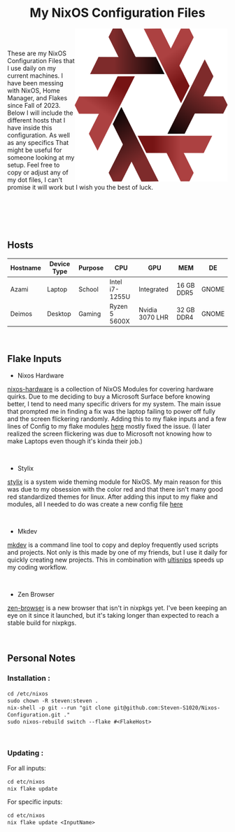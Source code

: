 <h1 align="center">
  My NixOS Configuration Files
</h1>

<img align="right" width="350" height="350" src="Assets/Other/Nix_Snowflake_Logo.svg">

<br>

<br>

These are my NixOS Configuration Files that I use daily on my current machines.
I have been messing with NixOS, Home Manager, and Flakes since Fall of 2023. 
Below I will include the different hosts that I have inside this configuration.
As well as any specifics That might be useful for someone looking at my setup.
Feel free to copy or adjust any of my dot files, I can't promise it will work but 
I wish you the best of luck.

<br>

<br>

<br>

<br>

## Hosts

| Hostname | Device Type | Purpose      | CPU            | GPU             | MEM        | DE    |
|----------|-------------|--------------|----------------|-----------------|------------|-------|
| Azami    | Laptop      | School       | Intel i7-1255U | Integrated      | 16 GB DDR5 | GNOME |
| Deimos   | Desktop     | Gaming       | Ryzen 5 5600X  | Nvidia 3070 LHR | 32 GB DDR4 | GNOME |

<br>

## Flake Inputs

- Nixos Hardware

[nixos-hardware](https://github.com/NixOS/nixos-hardware.git) is a collection of NixOS Modules for covering hardware quirks. Due to me deciding to buy a Microsoft Surface before knowing better, I tend to need many specific drivers for my system. The     main issue that prompted me in finding a fix was the laptop failing to power off fully and the screen flickering randomly. Adding this to my flake inputs and a few lines of Config to my flake modules [here](https://github.com/Steven-S1020/Nixos-Configuration/blob/e0d55644fd67f45364d4b5bd64139e7b2ba4f110/flake.nix#L27-L28) mostly fixed the issue. (I later realized the screen flickering was due to Microsoft not knowing how to make Laptops even though it's kinda their job.)

<br>

- Stylix

[stylix](https://github.com/danth/stylix.git) is a system wide theming module for NixOS. My main reason for this was due to my obsession with the color red and that there isn't many good red standardized themes for linux. After adding this input to my flake and modules, all I needed to do was create a new config file [here](https://github.com/Steven-S1020/Nixos-Configuration/blob/e0d55644fd67f45364d4b5bd64139e7b2ba4f110/Modules/Configs/stylix.nix)

<br>

- Mkdev

[mkdev](https://github.com/4jamesccraven/mkdev.git) is a command line tool to copy and deploy frequently used scripts and projects. Not only is this made by one of my friends, but I use it daily for quickly creating new projects. This in combination with [ultisnips](https://github.com/SirVer/ultisnips.git) speeds up my coding workflow.

<br>

- Zen Browser

[zen-browser](https://github.com/youwen5/zen-browser-flake.git) is a new browser that isn't in nixpkgs yet. I've been keeping an eye on it since it launched, but it's taking longer than expected to reach a stable build for nixpkgs.

<br>

## Personal Notes

### Installation :

```
cd /etc/nixos
sudo chown -R steven:steven .
nix-shell -p git --run "git clone git@github.com:Steven-S1020/Nixos-Configuration.git ."
sudo nixos-rebuild switch --flake #<FlakeHost>
```
<br>

### Updating :

For all inputs:
```
cd etc/nixos
nix flake update
```
For specific inputs:
```
cd etc/nixos
nix flake update <InputName>
```
